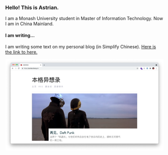 ### Hello! This is Astrian.

I am a Monash University student in Master of Information Technology. Now I am in China Mainland.

#### I am writing...

I am writing some text on my personal blog (in Simplify Chinese). [Here is the link to here.](https://astrianzheng.cn)

![My Blog Screenshot](blog-screenshot.png)

